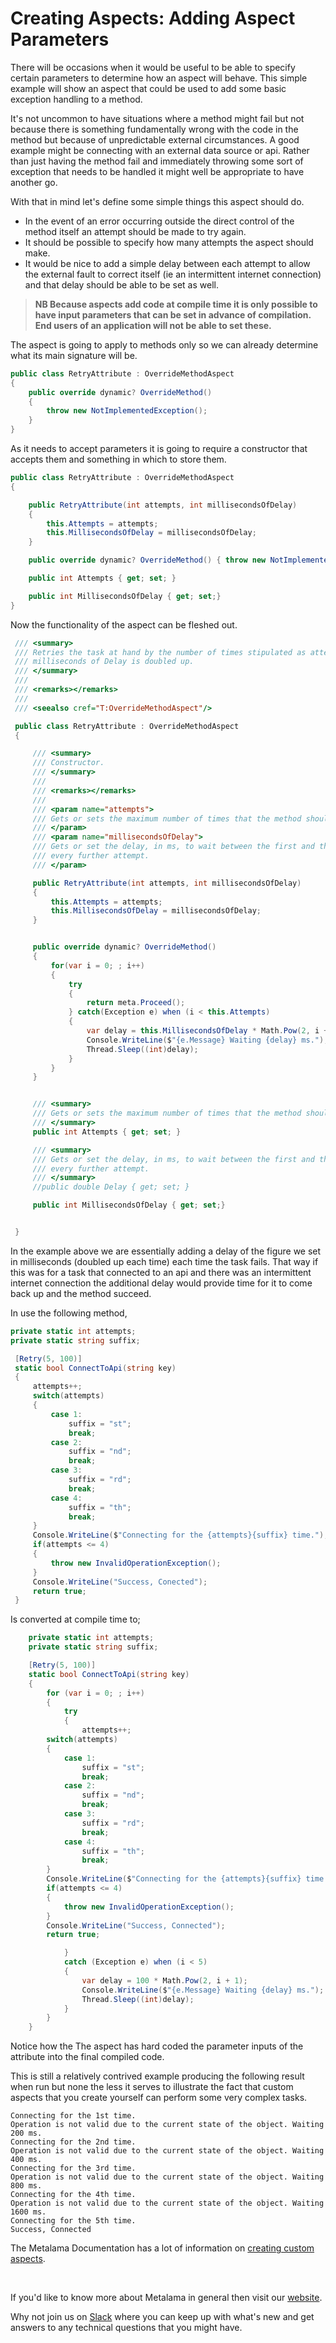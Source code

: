 # Creating Aspects: Adding Aspect Parameters

There will be occasions when it would be useful to be able to specify certain parameters to determine how an aspect will behave. This simple example will show an aspect that could be used to add some basic exception handling to a method.

It's not uncommon to have situations where a method might fail but not because there is something fundamentally wrong with the code in the method but because of unpredictable external circumstances. A good example might be connecting with an external data source or api. Rather than just having the method fail and immediately throwing some sort of exception that needs to be handled it might well be appropriate to have another go.

With that in mind let's define some simple things this aspect should do.

- In the event of an error occurring outside the direct control of the method itself an attempt should be made to try again.
- It should be possible to specify how many attempts the aspect should make.
- It would be nice to add a simple delay between each attempt to allow the external fault to correct itself (ie an intermittent internet connection) and that delay should be able to be set as well.

> <b>NB Because aspects add code at compile time it is only possible to have input parameters that can be set in advance of compilation. End users of an application will not be able to set these.</b>

The aspect is going to apply to methods only so we can already determine what its main signature will be.

```c#
public class RetryAttribute : OverrideMethodAspect
{
    public override dynamic? OverrideMethod()
    {
        throw new NotImplementedException();
    }
}
```

As it needs to accept parameters it is going to require a constructor that accepts them and something in which to store them.

```c#
public class RetryAttribute : OverrideMethodAspect
{

    public RetryAttribute(int attempts, int millisecondsOfDelay)
    {
        this.Attempts = attempts;
        this.MillisecondsOfDelay = millisecondsOfDelay;
    }

    public override dynamic? OverrideMethod() { throw new NotImplementedException(); }

    public int Attempts { get; set; }

    public int MillisecondsOfDelay { get; set;}
}
```

Now the functionality of the aspect can be fleshed out.

```c#
 /// <summary>
 /// Retries the task at hand by the number of times stipulated as attempts. For each attemt the number of
 /// milliseconds of Delay is doubled up.
 /// </summary>
 ///
 /// <remarks></remarks>
 ///
 /// <seealso cref="T:OverrideMethodAspect"/>

 public class RetryAttribute : OverrideMethodAspect
 {

     /// <summary>
     /// Constructor.
     /// </summary>
     ///
     /// <remarks></remarks>
     ///
     /// <param name="attempts">
     /// Gets or sets the maximum number of times that the method should be executed.
     /// </param>
     /// <param name="millisecondsOfDelay">
     /// Gets or set the delay, in ms, to wait between the first and the second attempt. The delay is doubled at
     /// every further attempt.
     /// </param>

     public RetryAttribute(int attempts, int millisecondsOfDelay)
     {
         this.Attempts = attempts;
         this.MillisecondsOfDelay = millisecondsOfDelay;
     }


     public override dynamic? OverrideMethod()
     {
         for(var i = 0; ; i++)
         {
             try
             {
                 return meta.Proceed();
             } catch(Exception e) when (i < this.Attempts)
             {
                 var delay = this.MillisecondsOfDelay * Math.Pow(2, i + 1);
                 Console.WriteLine($"{e.Message} Waiting {delay} ms.");
                 Thread.Sleep((int)delay);
             }
         }
     }


     /// <summary>
     /// Gets or sets the maximum number of times that the method should be executed.
     /// </summary>
     public int Attempts { get; set; }

     /// <summary>
     /// Gets or set the delay, in ms, to wait between the first and the second attempt. The delay is doubled at
     /// every further attempt.
     /// </summary>
     //public double Delay { get; set; }

     public int MillisecondsOfDelay { get; set;}


 }
```

In the example above we are essentially adding a delay of the figure we set in milliseconds (doubled up each time) each time the task fails. That way if this was for a task that connected to an api and there was an intermittent internet connection the additional delay would provide time for it to come back up and the method succeed.

In use the following method,

```c#
private static int attempts;
private static string suffix;

 [Retry(5, 100)]
 static bool ConnectToApi(string key)
 {
     attempts++;
     switch(attempts)
     {
         case 1:
             suffix = "st";
             break;
         case 2:
             suffix = "nd";
             break;
         case 3:
             suffix = "rd";
             break;
         case 4:
             suffix = "th";
             break;
     }
     Console.WriteLine($"Connecting for the {attempts}{suffix} time.");
     if(attempts <= 4)
     {
         throw new InvalidOperationException();
     }
     Console.WriteLine("Success, Conected");
     return true;
 }

```

Is converted at compile time to;

```c#
    private static int attempts;
    private static string suffix;

    [Retry(5, 100)]
    static bool ConnectToApi(string key)
    {
        for (var i = 0; ; i++)
        {
            try
            {
                attempts++;
        switch(attempts)
        {
            case 1:
                suffix = "st";
                break;
            case 2:
                suffix = "nd";
                break;
            case 3:
                suffix = "rd";
                break;
            case 4:
                suffix = "th";
                break;
        }
        Console.WriteLine($"Connecting for the {attempts}{suffix} time.");
        if(attempts <= 4)
        {
            throw new InvalidOperationException();
        }
        Console.WriteLine("Success, Connected");
        return true;

            }
            catch (Exception e) when (i < 5)
            {
                var delay = 100 * Math.Pow(2, i + 1);
                Console.WriteLine($"{e.Message} Waiting {delay} ms.");
                Thread.Sleep((int)delay);
            }
        }
    }
```

Notice how the The aspect has hard coded the parameter inputs of the attribute into the final compiled code.

This is still a relatively contrived example producing the following result when run but none the less it serves to illustrate the fact that custom aspects that you create yourself can perform some very complex tasks.

```
Connecting for the 1st time.
Operation is not valid due to the current state of the object. Waiting 200 ms.
Connecting for the 2nd time.
Operation is not valid due to the current state of the object. Waiting 400 ms.
Connecting for the 3rd time.
Operation is not valid due to the current state of the object. Waiting 800 ms.
Connecting for the 4th time.
Operation is not valid due to the current state of the object. Waiting 1600 ms.
Connecting for the 5th time.
Success, Connected
```

The Metalama Documentation has a lot of information on [creating custom aspects](https://doc.postsharp.net/metalama/conceptual/aspects).

<br>

If you'd like to know more about Metalama in general then visit our [website](https://www.postsharp.net/metalama).

Why not join us on [Slack](https://www.postsharp.net/slack) where you can keep up with what's new and get answers to any technical questions that you might have.
